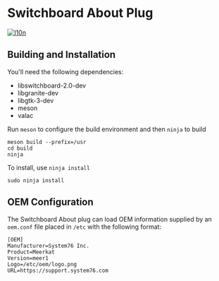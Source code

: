# Switchboard About Plug
[![l10n](https://l10n.elementary.io/widgets/switchboard/switchboard-plug-about/svg-badge.svg)](https://l10n.elementary.io/projects/switchboard/switchboard-plug-about)

## Building and Installation

You'll need the following dependencies:

* libswitchboard-2.0-dev
* libgranite-dev
* libgtk-3-dev
* meson
* valac

Run `meson` to configure the build environment and then `ninja` to build

    meson build --prefix=/usr
    cd build
    ninja

To install, use `ninja install`

    sudo ninja install

## OEM Configuration

The Switchboard About plug can load OEM information supplied by an `oem.conf` file placed in `/etc` with the following format:

    [OEM]
    Manufacturer=System76 Inc.
    Product=Meerkat
    Version=meer1
    Logo=/etc/oem/logo.png
    URL=https://support.system76.com
